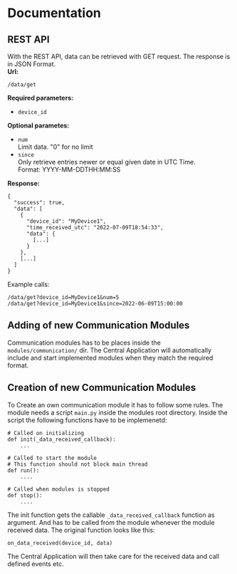 # Documentation

## REST API
With the REST API, data can be retrieved with GET request. The response is in JSON Format.  
**Url:**  
```
/data/get
```
**Required parameters:**
- ```device_id```  

**Optional parametes:**
- ```num```   
Limit data. "0" for no limit
- ```since```  
Only retrieve entries newer or equal given date in UTC Time.  
Format: YYYY-MM-DDTHH:MM:SS

**Response:**
```
{
  "success": true,
  "data": [
    {
      "device_id": "MyDevice1",
      "time_received_utc": "2022-07-09T18:54:33",
      "data": {
        [...]
      }
    },
    [...]
  ]
}
```
Example calls:  
```
/data/get?device_id=MyDevice1&num=5
/data/get?device_id=MyDevice1&since=2022-06-09T15:00:00
```

## Adding of new Communication Modules
Communication modules has to be places inside the ```modules/communication/``` dir. The Central Application will automatically include and start implemented modules when they match the required format.  

## Creation of new Communication Modules
To Create an own communication module it has to follow some rules. The module needs a script ```main.py``` inside the modules root directory. Inside the script the following functions have to be implemenetd:  
```
# Called on initializing
def init(_data_received_callback):
    ...

# Called to start the module
# This function should not block main thread
def run():
    ....

# Called when modules is stopped
def stop():
    ....
```
The init function gets the callable ```_data_received_callback``` function as argument. And has to be called from the module whenever the module received data. The original function looks like this:  
```
on_data_received(device_id, data)
```
The Central Application will then take care for the received data and call defined events etc.
